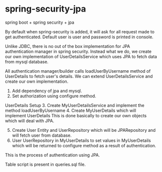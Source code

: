 # spring-security-jpa
spring boot + spring security + jpa

By default when spring-security is added, it will ask for all request made to get authenticated. 
Default user is user and password is printed in console.

Unlike JDBC, there is no out of the box implementation for JPA authentication manager in spring security.
Instead what we do, we create our own implementation of UserDetailsService which uses JPA to fetch data from mysql database.

All authentication manager/builder calls loadUserByUsername method of UserDetails to fetch user's details.
We can extend UserDetailsService and create our own implementation.

1. Add dependency of jpa and mysql.
2. Set authorization using configure method.

UserDetails Setup
3. Create MyUserDetailsService and implement the method loadUserByUsername
4. Create MyUserDetails which will implement UserDetails
This is done basically to create our own objects which will deal with JPA.
   
5. Create User Entity and UserRepository which will be JPARepository and will fetch user from database.
6. User UserRepository in MyUserDetails to set values in MyUserDetails which will be returned to configure method as a result of authentication.

This is the process of authentication using JPA.

Table script is present in queries.sql file.

